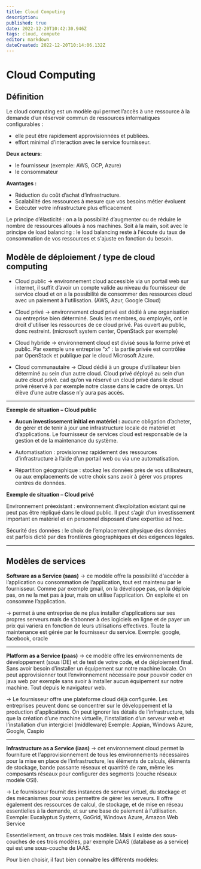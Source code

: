 ```yaml
---
title: Cloud Computing
description: 
published: true
date: 2022-12-20T10:42:30.946Z
tags: cloud, compute
editor: markdown
dateCreated: 2022-12-20T10:14:06.132Z
---
```


# Cloud Computing
## Définition

Le cloud computing est un modèle qui permet l’accès à une ressource à la demande d’un réservoir commun de ressources informatiques configurables : 

- elle peut être rapidement approvisionnées et publiées.
- effort minimal d’interaction avec le service fournisseur.

**Deux acteurs:**
- le fournisseur (exemple: AWS, GCP, Azure)
- le consommateur

**Avantages :**

- Réduction du coût d’achat d’infrastructure.
- Scalabilité des ressources à mesure que vos besoins métier évoluent
- Exécuter votre infrastructure plus efficacement

Le principe d’élasticité : on a la possibilité d’augmenter ou de réduire le nombre de ressources alloués à nos machines. 
Soit à la main, soit avec le principe de load balancing : le load balancing reste à l'écoute du taux de consommation de vos ressources et s'ajuste en fonction du besoin.


## Modèle de déploiement / type de cloud computing

- Cloud public → environnement cloud accessible via un portail web sur internet, il suffit d’avoir un compte valide au niveau du fournisseur de service cloud et on a la possibilité de consommer des ressources cloud avec un paiement à l'utilisation. (AWS, Azur, Google Cloud)

- Cloud privé → environnement cloud privé est dédié à une organisation ou entreprise bien déterminé. Seuls les membres, ou employés, ont le droit d'utiliser les ressources de ce cloud privé. Pas ouvert au public, donc restreint. (microsoft system center, OpenStack par exemple)

- Cloud hybride → environnement cloud est divisé sous la forme privé et public. Par exemple une entreprise "x" : la partie privée est contrôlée par OpenStack et publique par le cloud Microsoft Azure. 

- Cloud communautaire → Cloud dédié à un groupe d’utilisateur bien déterminé au sein d’un autre cloud. Cloud privé déployé au sein d’un autre cloud privé. cad qu’on va réservé un cloud privé dans le cloud privé réservé à par exemple notre classe dans le cadre de orsys. Un élève d’une autre classe n’y aura pas accès. 

---

**Exemple de situation – Cloud public**

- **Aucun investissement initial en matériel :** aucune obligation d’acheter, de gérer et de tenir à jour une infrastructure locale de matériel et d’applications.
Le fournisseur de services cloud est responsable de la gestion et de la maintenance du système.

- Automatisation : provisionnez rapidement des ressources d’infrastructure à l’aide d’un portail web ou via une automatisation.

- Répartition géographique : stockez les données près de vos utilisateurs, ou aux emplacements de votre choix sans avoir à gérer vos propres centres de données.

**Exemple de situation – Cloud privé**

Environnement préexistant : environnement d’exploitation existant qui ne peut pas être répliqué dans le cloud public. Il peut s’agir d’un investissement important en matériel et en personnel disposant d’une expertise ad hoc.

Sécurité des données : le choix de l’emplacement physique des données est parfois dicté par des frontières géographiques et des exigences légales.


---

## Modèles de services

**Software as a Service (saas)** → ce modèle offre la possibilité d'accéder à l’application ou consommation de l’application, tout est maintenu par le fournisseur. Comme par exemple gmail, on la développe pas, on la déploie pas, on ne la met pas à jour, mais on utilise l’application. On exploite et on consomme l’application.

→ permet à une entreprise de ne plus installer d’applications sur ses propres serveurs mais de s’abonner à des logiciels en ligne et de payer un prix qui variera en fonction de leurs utilisations effectives. Toute la maintenance est gérée par le fournisseur du service. Exemple: google, facebook, oracle

---
**Platform as a Service (paas)** → ce modèle offre les environnements de développement (sous IDE) et de test de votre code, et de déploiement final. Sans avoir besoin d’installer un équipement sur notre machine locale. On peut approvisionner tout l’environnement nécessaire pour pouvoir coder en java web par exemple sans avoir à installer aucun équipement sur notre machine. Tout depuis le navigateur web. 

→ Le fournisseur offre une plateforme cloud déjà configurée. Les entreprises peuvent donc se concentrer sur le développement et la production d'applications. On peut ignorer les détails de l’infrastructure, tels que la création d’une machine virtuelle, l’installation d’un serveur web et l’installation d’un intergiciel (middleware) Exemple: Appian, Windows Azure, Google, Caspio

---

**Infrastructure as a Service (iaas)** → cet environnement cloud permet la fourniture et l'approvisionnement de tous les environnements nécessaires pour la mise en place de l’infrastructure, les éléments de calculs, éléments de stockage, bande passante réseaux et quantité de ram, même les composants réseaux pour configurer des segments (couche réseaux modèle OSI).  

→ Le fournisseur fournit des instances de serveur virtuel, du stockage et des mécanismes pour vous permettre de gérer les serveurs. Il offre également des ressources de calcul, de stockage, et de mise en réseau essentielles à la demande, et sur une base de paiement à l'utilisation.  Exemple: Eucalyptus Systems, GoGrid, Windows Azure, Amazon Web Service

Essentiellement, on trouve ces trois modèles. Mais il existe des sous-couches de ces trois modèles, par exemple DAAS (database as a service) qui est une sous-couche de IAAS. 

Pour bien choisir, il faut bien connaître les différents modèles: 







